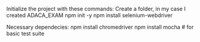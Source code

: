 Initialize the project with these commands:
Create a folder, in my case I created ADACA_EXAM
npm init -y
npm install selenium-webdriver

Necessary dependecies:
npm install chromedriver
npm install mocha  # for basic test suite